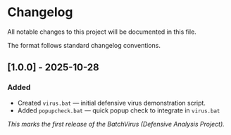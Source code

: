 # Changelog

All notable changes to this project will be documented in this file.

The format follows standard changelog conventions.

## [1.0.0] - 2025-10-28

### Added

* Created `virus.bat` — initial defensive virus demonstration script.
* Added `popupcheck.bat` — quick popup check to integrate in `virus.bat`

*This marks the first release of the BatchVirus (Defensive Analysis Project).*
